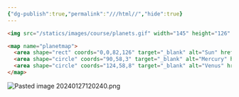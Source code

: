 ```yaml
---
{"dg-publish":true,"permalink":"///html//","hide":true}
---
```



```html
<img src="/statics/images/course/planets.gif" width="145" height="126" alt="Planets" usemap="#planetmap">

<map name="planetmap">
  <area shape="rect" coords="0,0,82,126" target="_blank" alt="Sun" href="/statics/images/course/sun.gif">
  <area shape="circle" coords="90,58,3" target="_blank" alt="Mercury" href="/statics/images/course/merglobe.gif">
  <area shape="circle" coords="124,58,8" target="_blank" alt="Venus" href="/statics/images/course/venglobe.gif">
</map>
```

![Pasted image 20240127120240.png](/img/user/assets/Pasted%20image%2020240127120240.png)